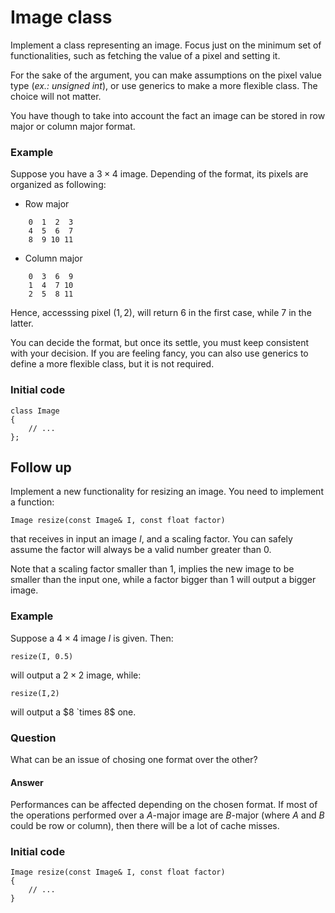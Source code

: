 # Image class

Implement a class representing an image. Focus just on the minimum set of functionalities, such as fetching the value of a pixel and setting it.

For the sake of the argument, you can make assumptions on the pixel value type (_ex.: unsigned int_), or use generics to make a more flexible class. The choice will not matter.

You have though to take into account the fact an image can be stored in row major or column major format.

### Example
Suppose you have a $3 \times 4$ image. Depending of the format, its pixels are organized as following:
- Row major
```
    0  1  2  3
    4  5  6  7
    8  9 10 11
```
- Column major
```
    0  3  6  9
    1  4  7 10
    2  5  8 11
```

Hence, accesssing pixel $(1,2)$, will return $6$ in the first case, while $7$ in the latter.

You can decide the format, but once its settle, you must keep consistent with your decision. If you are feeling fancy, you can also use generics to define a more flexible class, but it is not required.

### Initial code
```
class Image
{
    // ...
};
```


## Follow up

Implement a new functionality for resizing an image. You need to implement a function:
```
Image resize(const Image& I, const float factor)
```
that receives in input an image $I$, and a scaling factor. You can safely assume the factor will always be a valid number greater than $0$.

Note that a scaling factor smaller than $1$, implies the new image to be smaller than the input one, while a factor bigger than $1$ will output a bigger image.

### Example
Suppose a $4 \times 4$ image $I$ is given. Then:
```
resize(I, 0.5)
```
will output a $2 \times 2$ image, while:
```
resize(I,2)
```
will output a $8 `times 8$ one.

### Question
What can be an issue of chosing one format over the other?

#### Answer
Performances can be affected depending on the chosen format. If most of the operations performed over a $A$-major image are $B$-major (where $A$ and $B$ could be row or column), then there will be a lot of cache misses.

### Initial code
```
Image resize(const Image& I, const float factor)
{
    // ...
}
```
